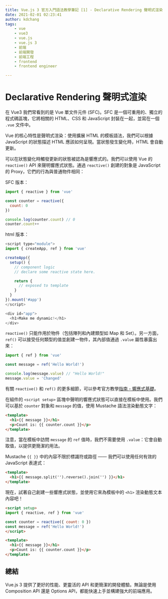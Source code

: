 ```yaml
---
title: Vue.js 3 官方入門語法教學筆記 [1] - Declarative Rendering 聲明式渲染 | 學習筆記
date: 2021-02-01 02:23:41
author: kdchang
tags: 
    - vue
    - vue3
    - vue.js
    - vue.js 3
    - 前端
    - 前端開發
    - 前端工程
    - frontend
    - frontend engineer

---
```


# Declarative Rendering 聲明式渲染
在 Vue3 我們常看到的是 Vue 單文件元件 (SFC)。SFC 是一個可重用的、獨立的程式碼區塊，它將相關的 HTML、CSS 和 JavaScript 封裝在一起，並寫在一個 `.vue` 文件中。

Vue 的核心特性是聲明式渲染：使用擴展 HTML 的模板語法，我們可以根據 JavaScript 的狀態描述 HTML 應該如何呈現。當狀態發生變化時，HTML 會自動更新。

可以在狀態變化時觸發更新的狀態被認為是響應式的。我們可以使用 Vue 的 `reactive()` API 來聲明響應式狀態。通過 `reactive()` 創建的對象是 JavaScript 的 Proxy，它們的行為與普通物件相同：

SFC 版本：

```javascript
import { reactive } from 'vue'

const counter = reactive({
  count: 0
})

console.log(counter.count) // 0
counter.count++
```

html 版本：

```javascript
<script type="module">
import { createApp, ref } from 'vue'

createApp({
  setup() {
    // component logic
    // declare some reactive state here.

    return {
      // exposed to template
    }
  }
}).mount('#app')
</script>

<div id="app">
  <h1>Make me dynamic!</h1>
</div>
```

`reactive()` 只能作用於物件（包括陣列和內建類型如 Map 和 Set）。另一方面，`ref()` 可以接受任何類型的值並創建一物件，其內部值通過 `.value` 屬性暴露出來：

```javascript
import { ref } from 'vue'

const message = ref('Hello World!')

console.log(message.value) // "Hello World!"
message.value = 'Changed'
```

有關 `reactive()` 和 `ref()` 的更多細節，可以參考官方教學[指南 - 響應式基礎](https://vuejs.org/guide/essentials/reactivity-fundamentals.html)。

在組件的 `<script setup>` 區塊中聲明的響應式狀態可以直接在模板中使用。我們可以基於 `counter` 對象和 `message` 的值，使用 Mustache 語法渲染動態文字：

```html
<template>
  <h1>{{ message }}</h1>
  <p>Count is: {{ counter.count }}</p>
</template>
```

注意，當在模板中訪問 `message` 的 `ref` 值時，我們不需要使用 `.value`：它會自動取值，以提供更簡潔的用法。

Mustache `{{ }}` 中的內容不限於標識符或路徑 —— 我們可以使用任何有效的 JavaScript 表達式：

```html
<template>
  <h1>{{ message.split('').reverse().join('') }}</h1>
</template>
```

現在，試著自己創建一些響應式狀態，並使用它來為模板中的 `<h1>` 渲染動態文本內容吧！

```html
<script setup>
import { reactive, ref } from 'vue'

const counter = reactive({ count: 0 })
const message = ref('Hello World!')
</script>

<template>
  <h1>{{ message }}</h1>
  <p>Count is: {{ counter.count }}</p>
</template>
```

## 總結
Vue.js 3 提供了更好的性能、更靈活的 API 和更簡潔的開發體驗。無論是使用 Composition API 還是 Options API，都能快速上手並構建強大的前端應用。

